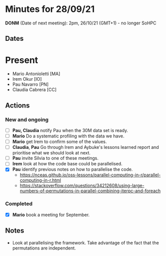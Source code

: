 # Minutes for 28/09/21 

**DONM** (Date of next meeting): 2pm, 26/10/21 (GMT+1) - no longer SoHPC

## Dates



# Present

 * Mario Antonioletti [MA]
 * Irem Okur [IO]
 * Pau Navarro [PN]
 * Claudia Cabrera [CC]

## Actions

### New and ongoing



- [ ] **Pau, Claudia** notify Pau when the 30M data set is ready.
- [ ] **Mario** Do a systematic profiling with the data we have. 
- [ ] **Mario** get Irem to confirm some of the values.
- [ ] **Claudia**, **Pau** Go through Irem and Aybuke's lessons learned report and prioritise what we should look at next.
- [ ] **Pau** invite Silvia to one of these meetings.
- [ ] **Irem** look at how the code base could be parallelised.
- [x] **Pau** identify previous notes on how to parallelise the code.
  * https://nceas.github.io/oss-lessons/parallel-computing-in-r/parallel-computing-in-r.html
  * https://stackoverflow.com/questions/34212608/using-large-numbers-of-permutations-in-parallel-combining-iterpc-and-foreach



### Completed

- [x] **Mario** book a meeting for September.

## Notes



* Look at parallelising the framework. Take advantage of the fact that the permutations are independent.
